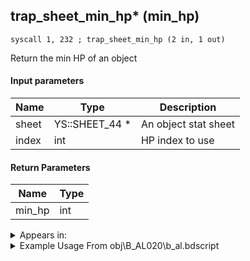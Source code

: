 ## trap_sheet_min_hp* (min_hp)

`syscall 1, 232 ; trap_sheet_min_hp (2 in, 1 out)`

Return the min HP of an object

#### Input parameters
| Name | Type | Description
|------|------|------------
| sheet   | YS::SHEET_44 *   | An object stat sheet
| index   | int   | HP index to use


#### Return Parameters
| Name | Type
|------|-----
| min_hp   | int   


<details>
	<summary>Appears in:</summary>
| filename | Entity (obj)
|----------|-------------
| obj\B_AL020\b_al.bdscript       | ((B) Jafar (Djinn))          
| obj\B_AL100_1ST\b_al.bdscript       | ((M) Volcano Lord)          
| obj\B_AL100_2ND\b_al.bdscript       | ((M) Blizzard Lord)          
| obj\B_AL100_FIRE\b_al.bdscript       | ((B) Volcanic Lord)          
| obj\B_AL100_ICE\b_al.bdscript       | ((B) Blizzard Lord)          
| obj\B_BB100\b_bb.bdscript       | ((B) Thresholder)          
| obj\B_CA050\b_ca.bdscript       | ((B) Grim Reaper)          
| obj\B_EX260\b_ex.bdscript       | ((B) Xemnas (Armor))          
| obj\B_EX370\b_ex.bdscript       | ((B) Zexion (Absent Silhouette))          
| obj\B_HE100\b_he.bdscript       | ((B) Hydra)          
| obj\B_LK110\b_lk.bdscript       | ((B) Scar)          
| obj\B_MU100\b_mu.bdscript       | ((B) Shan-Yu)          
| obj\B_MU110\b_mu.bdscript       | ((B) Hayabusa (Shan-Yu’s Falcon))          
| obj\B_NM000\b_nm.bdscript       | ((B) Oogie Boogie)          
| obj\B_NM100\b_nm.bdscript       | ((B) Prison Keeper)          
| obj\B_NM110\b_nm.bdscript       | ((B) The Experiment)          
| obj\F_BB050\f_bb.bdscript       | ((F) Shadow Stalker (Chandelier) (BB))          
| obj\F_BB060\f_bb.bdscript       | ((F) Shadow Stalker (Columns) (BB))          
| obj\F_EH100\f_eh.bdscript       | ((F) Xemnas’s dragon energy core (EH))          
| obj\F_HB070\f_hb.bdscript       | ((F) CoR’s droppable spike (HB))          
| obj\F_HB080\f_hb.bdscript       | ((F) CoR’s steam wheel (HB))          
| obj\F_TR050\f_tr.bdscript       | ((F) MCP barrier (TR))          
| obj\M_EX350_04\m_ex.bdscript       | ((M) Mushroom 4 (EX))          
| obj\M_EX350_05\m_ex.bdscript       | ((M) Mushroom 5 (EX))          
| obj\M_EX350_07\m_ex.bdscript       | ((M) Mushroom 7 (EX))          
| obj\N_EX760_BTL\n_ex.bdscript       | ((B) Pete (BTL))          
| obj\N_NM050_BTL\n_nm.bdscript       | ((N) Lock (BTL) (NM))          
| obj\N_NM060_BTL\n_nm.bdscript       | ((N) Shock (BTL) (NM))          
| obj\N_NM070_BTL\n_nm.bdscript       | ((N) Barrel (BTL) (NM))          
| obj\N_TR010_BTL_L\n_tr.bdscript       | ((N) Sark (large) (BTL) (TR))          
| obj\P_BB000_BTL\p_bb.bdscript       | ((P) Beast (BTL))          

</details>

<details>
	<summary>Example Usage From obj\B_AL020\b_al.bdscript</summary>
```plaintext
L3693:
 drop 
 pushFromFSp 0
 syscall 1, 84 ; trap_obj_sheet (1 in, 1 out)
 pushImm 0
 syscall 1, 228 ; trap_sheet_hp (2 in, 1 out)
 pushFromFSp 0
 syscall 1, 84 ; trap_obj_sheet (1 in, 1 out)
 pushImm 0
 syscall 1, 232 ; trap_sheet_min_hp (2 in, 1 out)
 sub 
 info 
 jz L3814
 pushFromFSp 0
 syscall 1, 84 ; trap_obj_sheet (1 in, 1 out)
 pushImm 0
 syscall 1, 232 ; trap_sheet_min_hp (2 in, 1 out)
 pushFromFSpVal 128
 sub 
 eqz 
 jz L3764
 pushFromFSp 0
 syscall 1, 84 ; trap_obj_sheet (1 in, 1 out)
 pushFromFSpVal 132
 pushImm 0
 syscall 1, 231 ; trap_sheet_set_min_hp (3 in, 0 out)
 pushFromFSp 0
 pushImm 24
 add 
 pushImm 1
 memcpy 0
 pushFromFSp 0
 pushImm 16
 add 
 pushImm 10000
 memcpy 0
 jmp L3812
```
</details>

